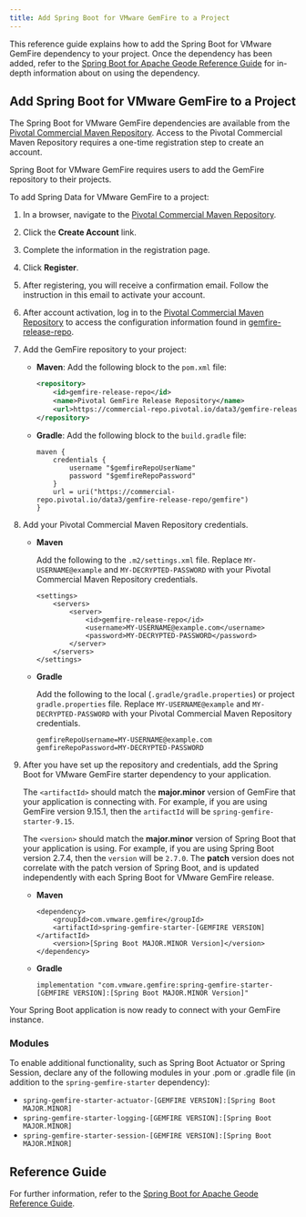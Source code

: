 ```yaml
---
title: Add Spring Boot for VMware GemFire to a Project
---
```


<!-- 
 Copyright (c) VMware, Inc. 2022. All rights reserved.
 Licensed to the Apache Software Foundation (ASF) under one or more contributor license
 agreements. See the NOTICE file distributed with this work for additional information regarding
 copyright ownership. The ASF licenses this file to You under the Apache License, Version 2.0 (the
 "License"); you may not use this file except in compliance with the License. You may obtain a
 copy of the License at
 
 http://www.apache.org/licenses/LICENSE-2.0
 
 Unless required by applicable law or agreed to in writing, software distributed under the License
 is distributed on an "AS IS" BASIS, WITHOUT WARRANTIES OR CONDITIONS OF ANY KIND, either express
 or implied. See the License for the specific language governing permissions and limitations under
 the License.
-->

<!--
Licensed to the Apache Software Foundation (ASF) under one or more
contributor license agreements.  See the NOTICE file distributed with
this work for additional information regarding copyright ownership.
The ASF licenses this file to You under the Apache License, Version 2.0
(the "License"); you may not use this file except in compliance with
the License.  You may obtain a copy of the License at

     http://www.apache.org/licenses/LICENSE-2.0

Unless required by applicable law or agreed to in writing, software
distributed under the License is distributed on an "AS IS" BASIS,
WITHOUT WARRANTIES OR CONDITIONS OF ANY KIND, either express or implied.
See the License for the specific language governing permissions and
limitations under the License.
-->

This reference guide explains how to add the Spring Boot for VMware GemFire dependency to your project. Once the dependency has been added, refer to the [Spring Boot for Apache Geode Reference Guide](https://docs.spring.io/spring-boot-data-geode-build/current/reference/html5/) for in-depth information about on using the dependency.

## <a id="add-to-project"></a>Add Spring Boot for VMware GemFire to a Project

The Spring Boot for VMware GemFire dependencies are available from the [Pivotal Commercial Maven Repository](https://commercial-repo.pivotal.io/login/auth). Access to the Pivotal Commercial Maven Repository requires a one-time registration step to create an account.

Spring Boot for VMware GemFire requires users to add the GemFire repository to their projects.

To add Spring Data for VMware GemFire to a project:

1. In a browser, navigate to the [Pivotal Commercial Maven Repository](https://commercial-repo.pivotal.io/login/auth).

2. Click the **Create Account** link.

3. Complete the information in the registration page.

4. Click **Register**.

5. After registering, you will receive a confirmation email. Follow the instruction in this email to activate your account.

6. After account activation, log in to the  [Pivotal Commercial Maven Repository](https://commercial-repo.pivotal.io/login/auth) to access the configuration information found in [gemfire-release-repo](https://commercial-repo.pivotal.io/repository/gemfire-release-repo).

7. Add the GemFire repository to your project:

    * **Maven**: Add the following block to the `pom.xml` file:

        ```xml
        <repository>
            <id>gemfire-release-repo</id>
            <name>Pivotal GemFire Release Repository</name>
            <url>https://commercial-repo.pivotal.io/data3/gemfire-release-repo/gemfire</url>
        </repository>
        ```

    * **Gradle**: Add the following block to the `build.gradle` file:

        ```
        maven {
            credentials {
                username "$gemfireRepoUserName"
                password "$gemfireRepoPassword"
            }
            url = uri("https://commercial-repo.pivotal.io/data3/gemfire-release-repo/gemfire")
        }
        ```

8. Add your Pivotal Commercial Maven Repository credentials.

    * **Maven**

        Add the following to the `.m2/settings.xml` file. Replace `MY-USERNAME@example` and `MY-DECRYPTED-PASSWORD` with your Pivotal Commercial Maven Repository credentials.
        ```
        <settings>
            <servers>
                <server>
                    <id>gemfire-release-repo</id>
                    <username>MY-USERNAME@example.com</username>
                    <password>MY-DECRYPTED-PASSWORD</password>
                </server>
            </servers>
        </settings>
        ```

    * **Gradle**

        Add the following to the local (`.gradle/gradle.properties`) or project `gradle.properties` file. Replace `MY-USERNAME@example` and `MY-DECRYPTED-PASSWORD` with your Pivotal Commercial Maven Repository credentials.
        ```
        gemfireRepoUsername=MY-USERNAME@example.com
        gemfireRepoPassword=MY-DECRYPTED-PASSWORD
        ```

9. After you have set up the repository and credentials, add the Spring Boot for VMware GemFire starter dependency to your application.

    The `<artifactId>` should match the **major.minor** version of GemFire that your application is connecting with.  For example, if you are using GemFire version 9.15.1, then the `artifactId` will be `spring-gemfire-starter-9.15`.

    The `<version>` should match the **major.minor** version of Spring Boot that your application is using.  For example, if you are using Spring Boot version 2.7.4, then the `version` will be `2.7.0`. The **patch** version does not correlate with the patch version of Spring Boot, and is updated independently with each Spring Boot for VMware GemFire release.

    * **Maven**

        ```
        <dependency>
            <groupId>com.vmware.gemfire</groupId>
            <artifactId>spring-gemfire-starter-[GEMFIRE VERSION]</artifactId>
            <version>[Spring Boot MAJOR.MINOR Version]</version>
        </dependency>
        ```

    * **Gradle**

        ```
        implementation "com.vmware.gemfire:spring-gemfire-starter-[GEMFIRE VERSION]:[Spring Boot MAJOR.MINOR Version]"
        ```
 
Your Spring Boot application is now ready to connect with your GemFire instance.

### <a id="modules"></a>Modules

To enable additional functionality, such as Spring Boot Actuator or Spring Session, declare any of the following modules in your .pom or .gradle file (in addition to the `spring-gemfire-starter` dependency):

* `spring-gemfire-starter-actuator-[GEMFIRE VERSION]:[Spring Boot MAJOR.MINOR]`
* `spring-gemfire-starter-logging-[GEMFIRE VERSION]:[Spring Boot MAJOR.MINOR]`
* `spring-gemfire-starter-session-[GEMFIRE VERSION]:[Spring Boot MAJOR.MINOR]`


## <a id="reference-guide"></a>Reference Guide

For further information, refer to the [Spring Boot for Apache Geode Reference Guide](https://docs.spring.io/spring-boot-data-geode-build/current/reference/html5/).
